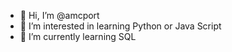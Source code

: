 - 👋 Hi, I’m @amcport
- 👀 I’m interested in learning Python or Java Script
- 🌱 I’m currently learning SQL

<!---
amcport/amcport is a ✨ special ✨ repository because its `README.md` (this file) appears on your GitHub profile.
You can click the Preview link to take a look at your changes.
--->
